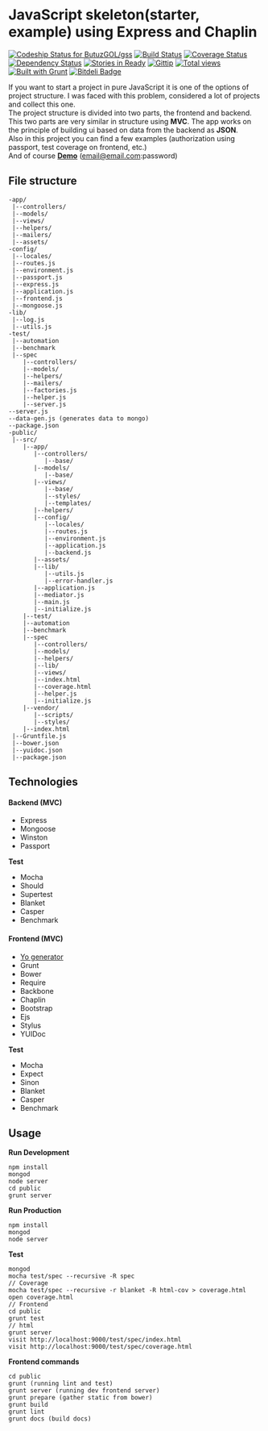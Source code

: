 # JavaScript skeleton(starter, example) using Express and Chaplin
[ ![Codeship Status for ButuzGOL/gss](https://www.codeship.io/projects/f207da30-66f1-0131-7b0a-7ac0e27144fd/status?branch=master)](https://www.codeship.io/projects/12642)
[![Build Status](https://travis-ci.org/ButuzGOL/gss.png?branch=master)](https://travis-ci.org/ButuzGOL/gss)
[![Coverage Status](https://coveralls.io/repos/ButuzGOL/gss/badge.png?branch=master)](https://coveralls.io/r/ButuzGOL/gss?branch=master)
[![Dependency Status](https://gemnasium.com/ButuzGOL/gss.png)](https://gemnasium.com/ButuzGOL/gss)
[![Stories in Ready](https://badge.waffle.io/ButuzGOL/gss.png?label=ready)](https://waffle.io/ButuzGOL/gss)
[![Gittip](http://img.shields.io/gittip/ButuzGOL.png)](https://www.gittip.com/ButuzGOL/)
[![Total views](https://sourcegraph.com/api/repos/github.com/ButuzGOL/gss/counters/views.png)](https://sourcegraph.com/github.com/ButuzGOL/gss)
[![Built with Grunt](https://cdn.gruntjs.com/builtwith.png)](http://gruntjs.com/)
[![Bitdeli Badge](https://d2weczhvl823v0.cloudfront.net/ButuzGOL/gss/trend.png)](https://bitdeli.com/free "Bitdeli Badge")

If you want to start a project in pure JavaScript it is one of the options of project structure. I was faced with this problem, considered a lot of projects and collect this one.  
The project structure is divided into two parts, the frontend and backend. This two parts are very similar in structure using **MVC**. The app works on the principle of building ui based on data from the backend as **JSON**.  
Also in this project you can find a few examples (authorization using passport, test coverage on frontend, etc.)   
And of course **[Demo](http://butuzgol-gss.herokuapp.com/)** (email@email.com:password)

## File structure
```
-app/
 |--controllers/
 |--models/
 |--views/
 |--helpers/
 |--mailers/
 |--assets/
-config/
 |--locales/
 |--routes.js
 |--environment.js
 |--passport.js
 |--express.js
 |--application.js
 |--frontend.js
 |--mongoose.js
-lib/
 |--log.js
 |--utils.js
-test/
 |--automation
 |--benchmark
 |--spec
    |--controllers/
    |--models/
    |--helpers/
    |--mailers/
    |--factories.js
    |--helper.js
    |--server.js
--server.js
--data-gen.js (generates data to mongo)
--package.json
-public/
 |--src/
    |--app/
       |--controllers/
          |--base/
       |--models/
          |--base/
       |--views/
          |--base/
          |--styles/
          |--templates/
       |--helpers/
       |--config/
          |--locales/
          |--routes.js
          |--environment.js
          |--application.js
          |--backend.js
       |--assets/
       |--lib/
          |--utils.js
          |--error-handler.js
       |--application.js
       |--mediator.js
       |--main.js
       |--initialize.js
    |--test/
    |--automation
    |--benchmark
    |--spec
       |--controllers/
       |--models/
       |--helpers/
       |--lib/
       |--views/
       |--index.html
       |--coverage.html
       |--helper.js
       |--initialize.js
    |--vendor/
       |--scripts/
       |--styles/
    |--index.html
 |--Gruntfile.js
 |--bower.json
 |--yuidoc.json
 |--package.json
```

## Technologies
#### Backend (MVC)
- Express
- Mongoose
- Winston
- Passport

**Test**
- Mocha
- Should
- Supertest
- Blanket
- Casper
- Benchmark

#### Frontend (MVC)
- [Yo generator](https://github.com/ButuzGOL/generator-chaplinjs)
- Grunt
- Bower
- Require
- Backbone
- Chaplin
- Bootstrap
- Ejs
- Stylus
- YUIDoc

**Test**
- Mocha
- Expect
- Sinon
- Blanket
- Casper
- Benchmark

## Usage
**Run Development**
```
npm install
mongod
node server
cd public
grunt server
```
**Run Production**
```
npm install
mongod
node server
```
**Test**
```
mongod
mocha test/spec --recursive -R spec
// Coverage
mocha test/spec --recursive -r blanket -R html-cov > coverage.html
open coverage.html
// Frontend
cd public
grunt test
// html
grunt server
visit http://localhost:9000/test/spec/index.html
visit http://localhost:9000/test/spec/coverage.html
```
**Frontend commands**
```
cd public
grunt (running lint and test)
grunt server (running dev frontend server)
grunt prepare (gather static from bower)
grunt build
grunt lint
grunt docs (build docs)
```